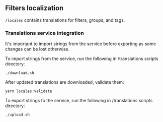 ## Filters localization

`/locales` contains translations for filters, groups, and tags.

### Translations service integration

It's important to import strings from the service before exporting as some changes can be lost otherwise.

To import strings from the service, run the following in /translations scripts directory:
```
./download.sh
```
After updated translations are downloaded, validate them:
```
yarn locales:validate
```

To export strings to the service, run the following in /translations scripts directory:
```
./upload.sh
```